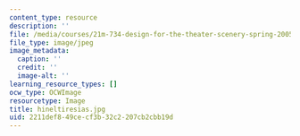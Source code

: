 ```yaml
---
content_type: resource
description: ''
file: /media/courses/21m-734-design-for-the-theater-scenery-spring-2005/2211def849cecf3b32c2207cb2cbb19d_hineltiresias.jpg
file_type: image/jpeg
image_metadata:
  caption: ''
  credit: ''
  image-alt: ''
learning_resource_types: []
ocw_type: OCWImage
resourcetype: Image
title: hineltiresias.jpg
uid: 2211def8-49ce-cf3b-32c2-207cb2cbb19d
---
```

